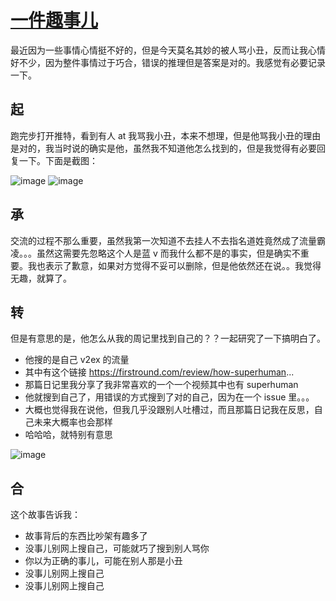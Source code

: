 # [一件趣事儿](https://github.com/yihong0618/gitblog/issues/292)

最近因为一些事情心情挺不好的，但是今天莫名其妙的被人骂小丑，反而让我心情好不少，因为整件事情过于巧合，错误的推理但是答案是对的。我感觉有必要记录一下。

## 起

跑完步打开推特，看到有人 at 我骂我小丑，本来不想理，但是他骂我小丑的理由是对的，我当时说的确实是他，虽然我不知道他怎么找到的，但是我觉得有必要回复一下。下面是截图：

![image](https://github.com/user-attachments/assets/27f64df0-9a23-4c67-a0d0-c6b30aa2d517)
![image](https://github.com/user-attachments/assets/47d2aca3-1bfe-4122-8bb4-73ffdc4e62a5)


## 承

交流的过程不那么重要，虽然我第一次知道不去挂人不去指名道姓竟然成了流量霸凌。。。虽然这需要先忽略这个人是蓝 v 而我什么都不是的事实，但是确实不重要。我也表示了歉意，如果对方觉得不妥可以删除，但是他依然还在说。。我觉得无趣，就算了。

## 转

但是有意思的是，他怎么从我的周记里找到自己的？？一起研究了一下搞明白了。

- 他搜的是自己 v2ex 的流量
- 其中有这个链接 https://firstround.com/review/how-superhuman...
- 那篇日记里我分享了我非常喜欢的一个一个视频其中也有 superhuman
- 他就搜到自己了，用错误的方式搜到了对的自己，因为在一个 issue 里。。。
- 大概也觉得我在说他，但我几乎没跟别人吐槽过，而且那篇日记我在反思，自己未来大概率也会那样
- 哈哈哈，就特别有意思

![image](https://github.com/user-attachments/assets/22bdebac-18ec-4cf9-bda2-dfbfa6c9b706)


## 合

这个故事告诉我：

- 故事背后的东西比吵架有趣多了
- 没事儿别网上搜自己，可能就巧了搜到别人骂你
- 你以为正确的事儿，可能在别人那是小丑
- 没事儿别网上搜自己
- 没事儿别网上搜自己

